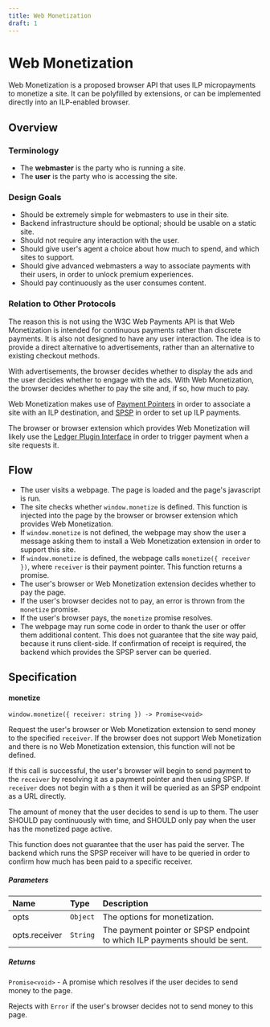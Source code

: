 ```yaml
---
title: Web Monetization
draft: 1
---
```


# Web Monetization

Web Monetization is a proposed browser API that uses ILP micropayments to monetize a site. It can be polyfilled by extensions, or can be implemented directly into an ILP-enabled browser.

## Overview

### Terminology

- The **webmaster** is the party who is running a site.
- The **user** is the party who is accessing the site.

### Design Goals

- Should be extremely simple for webmasters to use in their site.
- Backend infrastructure should be optional; should be usable on a static site.
- Should not require any interaction with the user.
- Should give user's agent a choice about how much to spend, and which sites to support.
- Should give advanced webmasters a way to associate payments with their users, in order to unlock premium experiences.
- Should pay continuously as the user consumes content.

### Relation to Other Protocols

The reason this is not using the W3C Web Payments API is that Web Monetization is intended for continuous payments rather than discrete payments. It is also not designed to have any user interaction. The idea is to provide a direct alternative to advertisements, rather than an alternative to existing checkout methods.

With advertisements, the browser decides whether to display the ads and the user decides whether to engage with the ads. With Web Monetization, the browser decides whether to pay the site and, if so, how much to pay.

Web Monetization makes use of [Payment Pointers](../0026-payment-pointers/0026-payment-pointers.md) in order to associate a site with an ILP destination, and [SPSP](../0009-simple-payment-setup-protocol/0009-simple-payment-setup-protocol.md) in order to set up ILP payments.

The browser or browser extension which provides Web Monetization will likely use the [Ledger Plugin Interface](../0004-ledger-plugin-interface/0004-ledger-plugin-interface) in order to trigger payment when a site requests it.

## Flow

- The user visits a webpage. The page is loaded and the page's javascript is run.
- The site checks whether `window.monetize` is defined. This function is injected into the page by the browser or browser extension which provides Web Monetization.
- If `window.monetize` is not defined, the webpage may show the user a message asking them to install a Web Monetization extension in order to support this site.
- If `window.monetize` is defined, the webpage calls `monetize({ receiver })`, where `receiver` is their payment pointer. This function returns a promise.
- The user's browser or Web Monetization extension decides whether to pay the page.
- If the user's browser decides not to pay, an error is thrown from the `monetize` promise.
- If the user's browser pays, the `monetize` promise resolves.
- The webpage may run some code in order to thank the user or offer them additional content. This does not guarantee that the site way paid, because it runs client-side. If confirmation of receipt is required, the backend which provides the SPSP server can be queried.

## Specification

#### monetize

`window.monetize({ receiver: string }) -> Promise<void>`

Request the user's browser or Web Monetization extension to send money to the specified `receiver`.
If the browser does not support Web Monetization and there is no Web Monetization extension, this
function will not be defined.

If this call is successful, the user's browser will begin to send payment to the `receiver` by resolving
it as a payment pointer and then using SPSP. If `receiver` does not begin with a `$` then it will be queried
as an SPSP endpoint as a URL directly.

The amount of money that the user decides to send is up to them. The user SHOULD pay continuously with time,
and SHOULD only pay when the user has the monetized page active.

This function does not guarantee that the user has paid the server. The backend which runs the SPSP receiver
will have to be queried in order to confirm how much has been paid to a specific receiver.

##### Parameters

| Name | Type | Description |
|:---|:---|:---|
| opts | `Object` | The options for monetization. |
| opts.receiver | `String` | The payment pointer or SPSP endpoint to which ILP payments should be sent. |

##### Returns

`Promise<void>` - A promise which resolves if the user decides to send money to the page.

Rejects with `Error` if the user's browser decides not to send money to this page.
